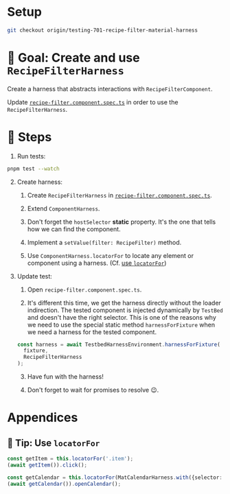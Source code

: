 # Setup

```sh
git checkout origin/testing-701-recipe-filter-material-harness
```

# 🎯 Goal: Create and use `RecipeFilterHarness`

Create a harness that abstracts interactions with `RecipeFilterComponent`.

Update [`recipe-filter.component.spec.ts`](../apps/whiskmate/src/app/recipe/recipe-filter.component.spec.ts) in order to use the `RecipeFilterHarness`.

# 📝 Steps

1. Run tests:

```sh
pnpm test --watch
```

2. Create harness:

   1. Create `RecipeFilterHarness` in [`recipe-filter.component.spec.ts`](../apps/whiskmate/src/app/recipe/recipe-filter.component.spec.ts).

   2. Extend `ComponentHarness`.

   3. Don't forget the `hostSelector` **static** property. It's the one that tells how we can find the component.

   4. Implement a `setValue(filter: RecipeFilter)` method.

   5. Use `ComponentHarness.locatorFor` to locate any element or component using a harness. (Cf. [use `locatorFor`](#-tip-use-locatorfor))

3. Update test:

   1. Open `recipe-filter.component.spec.ts`.

   2. It's different this time, we get the harness directly without the loader indirection.
      The tested component is injected dynamically by `TestBed` and doesn't have the right selector.
      This is one of the reasons why we need to use the special static method `harnessForFixture` when we need a harness for the tested component.

   ```ts
   const harness = await TestbedHarnessEnvironment.harnessForFixture(
     fixture,
     RecipeFilterHarness
   );
   ```

   3. Have fun with the harness!

   4. Don't forget to wait for promises to resolve 😉.

# Appendices

## 🎁 Tip: Use `locatorFor`

```ts
const getItem = this.locatorFor('.item');
(await getItem()).click();

const getCalendar = this.locatorFor(MatCalendarHarness.with({selector: '[data-role="start-date-cal"]'}));
(await getCalendar()).openCalendar();
```
